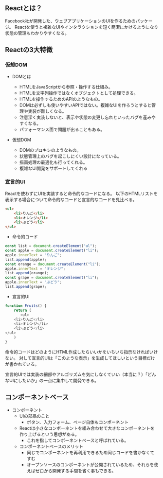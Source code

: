 ## Reactとは？

Facebook社が開発した、ウェブアプリケーションのUIを作るためのパッケージ。
Reactを使うと複雑なUIやインタラクションを短く簡潔にかけるようになり状態の管理もわかりやすくなる。

## Reactの3大特徴

### 仮想DOM

- DOMとは
  - HTMLをJavaScriptから参照・操作する仕組み。
  - HTMLを文字列操作ではなくオブジェクトとして処理できる。
  - HTMLを操作するためのAPIのようなもの。
  - DOMは必ずしも使いやすいAPIではない。複雑なUIを作ろうとすると管理や実装が難しくなる。
  - 注意深く実装しないと、表示や状態の変更し忘れといったバグを産みやすくなる。
  - パフォーマンス面で問題が出ることもある。

- 仮想DOM
  - DOMのプロキシのようなもの。
  - 状態管理上のバグを起こしにくい設計になっている。
  - 描画処理の最適化も行ってくれる。
  - 複雑なUI開発をサポートしてくれる

### 宣言的UI

Reactを使わずにUIを実装すると命令的なコードになる。
以下のHTMLリストを表示する場合について命令的なコードと宣言的なコードを見比べる。

```HTML
<ul>
    <li>りんご</li>
    <li>オレンジ</li>
    <li>ぶどう</li>
</ul>
```

- 命令的コード

```JavaScript
const list = document.createElement("ul");
const apple = document.createElement("li");
apple.innerText = "りんご";
list.append(apple);
const orange = document.createElement("li");
apple.innerText = "オレンジ";
list.append(orange);
const grape = document.createElement("li");
apple.innerText = "ぶどう";
list.append(grape);
```

- 宣言的UI

```JavaScript
function Fruits() {
    return (
       <ul>
    <li>りんご</li>
    <li>オレンジ</li>
    <li>ぶどう</li>
</ul>
    )
}
```

命令的コードはどのようにHTML作成したらいいかをいちいち指示なければいけない。
対して宣言的UIは「このような表示」を生成してほしいという目標だけが書かれている。

宣言的UIでは実装の細部やアルゴリズムを気にしなくていい（本当に？）「どんなUIにしたいか」の一点に集中して開発できる。

## コンポーネントベース

- コンポーネント
  - UIの部品のこと
    - ボタン、入力フォーム、ページ自体もコンポーネント
  - Reactは小さなコンポーネントを組み合わせて大きなコンポーネントを作り上げるという思想がある。
    - これを指してコンポーネントベースと呼ばれている。
  - コンポーネントベースのメリット
    - 同じでコンポーネントを再利用できるため同じコードを書かなくてすむ
    - オープンソースのコンポーネントが公開されているため、それらを使えばゼロから開発する手間を省く事もできる。
